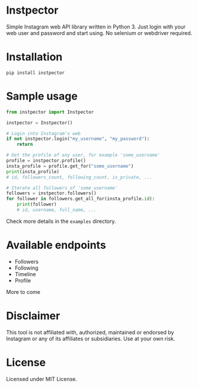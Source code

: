 # Instpector

Simple Instagram web API library written in Python 3. Just login with your web user and password and start using. No selenium or webdriver required.

# Installation

```
pip install instpector
```

# Sample usage

```python
from instpector import Instpector

instpector = Instpector()

# Login into Instagram's web
if not instpector.login("my_username", "my_password"):
    return

# Get the profile of any user, for example 'some_username'
profile = instpector.profile()
insta_profile = profile.get_for("some_username")
print(insta_profile)
# id, followers_count, following_count, is_private, ... 

# Iterate all followers of 'some_username'
followers = instpector.followers()
for follower in followers.get_all_for(insta_profile.id):
    print(follower)
    # id, username, full_name, ...
```

Check more details in the `examples` directory.

# Available endpoints

- Followers   
- Following   
- Timeline   
- Profile   

More to come

# Disclaimer

This tool is not affiliated with, authorized, maintained or endorsed by Instagram or any of its affiliates or subsidiaries. Use at your own risk.

# License

Licensed under MIT License.